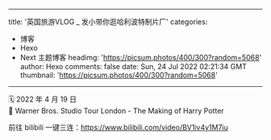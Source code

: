 
---
title: '英国旅游VLOG _ 发小带你逛哈利波特制片厂'
categories: 
 - 博客
 - Hexo
 - Next 主题博客
headimg: 'https://picsum.photos/400/300?random=5068'
author: Hexo
comments: false
date: Sun, 24 Jul 2022 02:21:34 GMT
thumbnail: 'https://picsum.photos/400/300?random=5068'
---

<div>   
<p>🗓 2022 年 4 月 19 日<br>📍 Warner Bros. Studio Tour London - The Making of Harry Potter</p><p>前往 bilibili 一键三连：<a target="_blank" rel="noopener" href="https://www.bilibili.com/video/BV1iv4y1M7iu">https://www.bilibili.com/video/BV1iv4y1M7iu</a></p><div id="player_bbb5a2178cafea64"></div><p> </p>  
</div>
            